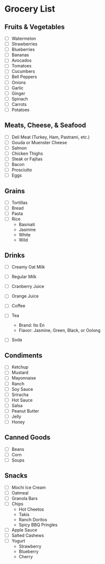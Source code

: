 # Grocery List

## Fruits & Vegetables

- [ ] Watermelon
- [ ] Strawberries
- [ ] Blueberries
- [ ] Bananas
- [ ] Avocados
- [ ] Tomatoes
- [ ] Cucumbers
- [ ] Bell Peppers
- [ ] Onions
- [ ] Garlic
- [ ] Ginger
- [ ] Spinach
- [ ] Carrots
- [ ] Potatoes

## Meats, Cheese, & Seafood

- [ ] Deli Meat (Turkey, Ham, Pastrami, etc.)
- [ ] Gouda or Muenster Cheese
- [ ] Salmon
- [ ] Chicken Thighs
- [ ] Steak or Fajitas
- [ ] Bacon
- [ ] Prosciutto
- [ ] Eggs

## Grains

- [ ] Tortillas
- [ ] Bread
- [ ] Pasta
- [ ] Rice
  - Basmati
  - Jasmine
  - White
  - Wild

## Drinks

- [ ] Creamy Oat Milk
- [ ] Regular Milk
- [ ] Cranberry Juice
- [ ] Orange Juice
- [ ] Coffee
- [ ] Tea
  - Brand: Ito En
  - Flavor: Jasmine, Green, Black, or Oolong

- [ ] Soda

## Condiments

- [ ] Ketchup
- [ ] Mustard
- [ ] Mayonnaise
- [ ] Ranch
- [ ] Soy Sauce
- [ ] Sriracha
- [ ] Hot Sauce
- [ ] Salsa
- [ ] Peanut Butter
- [ ] Jelly
- [ ] Honey

## Canned Goods

- [ ] Beans
- [ ] Corn
- [ ] Soups

## Snacks

- [ ] Mochi Ice Cream
- [ ] Oatmeal
- [ ] Granola Bars
- [ ] Chips
  - Hot Cheetos
  - Takis
  - Ranch Doritos
  - Spicy BBQ Pringles
- [ ] Apple Sauce
- [ ] Salted Cashews
- [ ] Yogurt
  - Strawberry
  - Blueberry
  - Cherry
